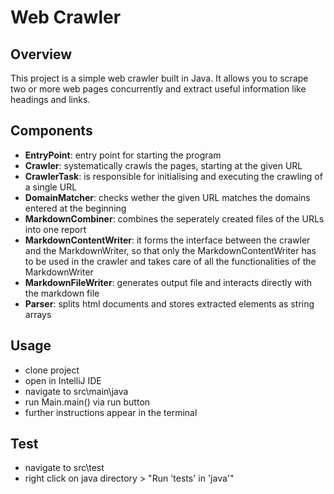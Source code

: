 # Web Crawler

## Overview
This project is a simple web crawler built in Java. It allows you to scrape two or more web pages concurrently and extract useful information like headings and links.

## Components
- **EntryPoint**: entry point for starting the program
- **Crawler**: systematically crawls the pages, starting at the given URL
- **CrawlerTask**: is responsible for initialising and executing the crawling of a single URL
- **DomainMatcher**: checks wether the given URL matches the domains entered at the beginning
- **MarkdownCombiner**: combines the seperately created files of the URLs into one report
- **MarkdownContentWriter**: it forms the interface between the crawler and the MarkdownWriter, so that only the MarkdownContentWriter has to be used in the crawler and takes care of all the functionalities of the MarkdownWriter
- **MarkdownFileWriter**: generates output file and interacts directly with the markdown file
- **Parser**: splits html documents and stores extracted elements as string arrays

## Usage
- clone project
- open in IntelliJ IDE
- navigate to src\main\java
- run Main.main() via run button
- further instructions appear in the terminal

## Test
- navigate to src\test
- right click on java directory > "Run 'tests' in 'java'"

